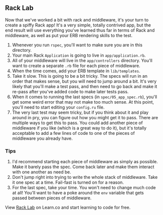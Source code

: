 
## Rack Lab

Now that we've worked a bit with rack and middleware, it's your turn to create a spiffy Rack app! It's a very simple, totally contrived app, but the end result will use everything you've learned thus far in terms of Rack and middleware, as well as put your ERB rendering skills to the test.

1. Whenever you run `rspec`, you'll want to make sure you are in this directory.
2. Your main Rack `Application` is going to live in `app/application.rb`.
3. All of your middleware will live in the `app/controllers` directory. You'll want to create a separate `.rb` file for each piece of middleware.
4. When the time comes, add your ERB template in `lib/templates`.
5. Take it slow. This is going to be a bit tricky. The specs will run in an order that makes sense, but you will need to jump around a bit. It's very likely that you'll make a test pass, and then need to go back and make it re-pass after you've added code to make later tests pass.
6. When it comes to running the last specs (in `spec/05_app_spec.rb`), you'll get some weird error that may not make too much sense. At this point, you'll need to start editing your `config.ru` file.
7. The very last test may seem tricky, but if you think about it and play around in pry, you can figure out how you might get it to pass. There are multiple ways to get this to pass. You could add another piece of middleware if you like (which is a great way to do it), but it's totally acceptable to add a few lines of code to one of the pieces of middleware you already have.

### Tips

1. I'd recommend starting each piece of middleware as simply as possible. Make it barely pass the spec. Come back later and make them interact with one another as need be.
2. Don't jump right into trying to write the whole stack of middleware. Take it one spec at a time. Fail-fast is turned on for a reason.
3. For the last spec, take your time. You won't need to change much code at all! You'll want to have a poke around the `env` variable that gets passed between pieces of middleware.
<p data-visibility='hidden'>View <a href='https://learn.co/lessons/rack-lab' title='Rack Lab'>Rack Lab</a> on Learn.co and start learning to code for free.</p>
